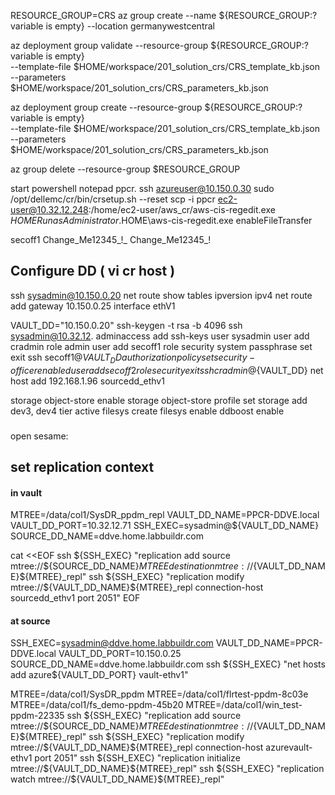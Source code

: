 RESOURCE_GROUP=CRS
az group create --name ${RESOURCE_GROUP:?variable is empty} --location germanywestcentral

az deployment group validate --resource-group ${RESOURCE_GROUP:?variable is empty}\
    --template-file $HOME/workspace/201_solution_crs/CRS_template_kb.json \
    --parameters $HOME/workspace/201_solution_crs/CRS_parameters_kb.json


az deployment group create --resource-group ${RESOURCE_GROUP:?variable is empty}\
    --template-file $HOME/workspace/201_solution_crs/CRS_template_kb.json \
    --parameters $HOME/workspace/201_solution_crs/CRS_parameters_kb.json

az group delete --resource-group $RESOURCE_GROUP

start powershell
notepad ppcr.
ssh azureuser@10.150.0.30
sudo /opt/dellemc/cr/bin/crsetup.sh --reset
scp -i ppcr ec2-user@10.32.12.248:/home/ec2-user/aws_cr/aws-cis-regedit.exe $HOME
Run as Administrator
.$HOME\aws-cis-regedit.exe enableFileTransfer

secoff1 Change_Me12345_!_
Change_Me12345_!




## Configure DD ( vi cr host )

ssh sysadmin@10.150.0.20
net route show tables ipversion ipv4
net route add gateway 10.150.0.25 interface ethV1


VAULT_DD="10.150.0.20"
ssh-keygen -t rsa -b 4096
ssh sysadmin@10.32.12.
adminaccess add ssh-keys user sysadmin
user add cradmin role admin
user add secoff1 role security
system passphrase set
exit
ssh secoff1@${VAULT_DD}
authorization policy set security-officer enabled
user add secoff2 role security
exit
ssh cradmin@${VAULT_DD}
net host add 192.168.1.96 sourcedd_ethv1


storage object-store enable
storage object-store profile set
storage add dev3, dev4 tier active
filesys create
filesys enable
ddboost enable



###

open sesame:





## set replication context 
#### in vault
MTREE=/data/col1/SysDR_ppdm_repl
VAULT_DD_NAME=PPCR-DDVE.local
VAULT_DD_PORT=10.32.12.71
SSH_EXEC=sysadmin@${VAULT_DD_NAME}
SOURCE_DD_NAME=ddve.home.labbuildr.com


cat <<EOF
ssh ${SSH_EXEC} "replication add source mtree://${SOURCE_DD_NAME}${MTREE} destination mtree://${VAULT_DD_NAME}${MTREE}_repl"
ssh ${SSH_EXEC} "replication modify mtree://${VAULT_DD_NAME}${MTREE}_repl connection-host sourcedd_ethv1 port 2051"
EOF



#### at source
SSH_EXEC=sysadmin@ddve.home.labbuildr.com
VAULT_DD_NAME=PPCR-DDVE.local
VAULT_DD_PORT=10.150.0.25
SOURCE_DD_NAME=ddve.home.labbuildr.com
ssh ${SSH_EXEC} "net hosts add azure${VAULT_DD_PORT} vault-ethv1"  


MTREE=/data/col1/SysDR_ppdm
MTREE=/data/col1/flrtest-ppdm-8c03e
MTREE=/data/col1/fs_demo-ppdm-45b20
MTREE=/data/col1/win_test-ppdm-22335
ssh ${SSH_EXEC} "replication add source mtree://${SOURCE_DD_NAME}${MTREE} destination mtree://${VAULT_DD_NAME}${MTREE}_repl"
ssh ${SSH_EXEC} "replication modify  mtree://${VAULT_DD_NAME}${MTREE}_repl connection-host azurevault-ethv1 port 2051"
ssh ${SSH_EXEC} "replication initialize mtree://${VAULT_DD_NAME}${MTREE}_repl"
ssh ${SSH_EXEC} "replication watch mtree://${VAULT_DD_NAME}${MTREE}_repl"
